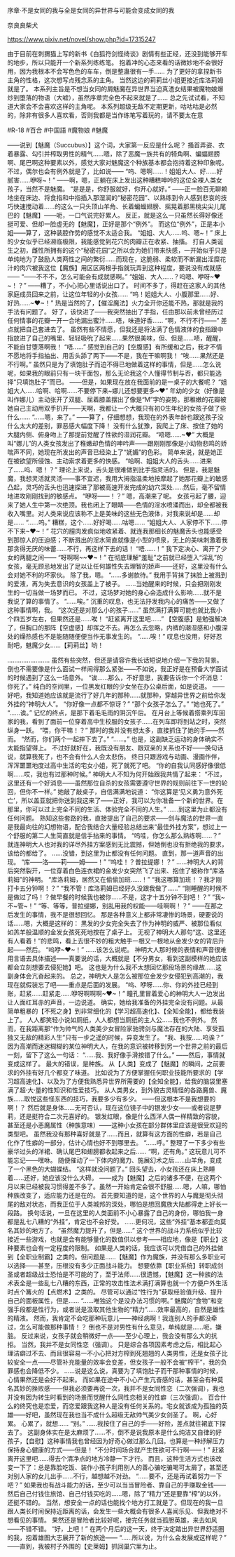 序章·不是女同的我与全是女同的异世界与可能会变成女同的我

奈良良柴犬

https://www.pixiv.net/novel/show.php?id=17315247

由于目前在刺猬猫上写的新书《白狐符剑怪绮谈》剧情有些正经，还没到能够开车的地步，所以只能开一个新系列练练笔。
抱着冲的心态来看的话微妙地不会很好用，因为我根本不会写色色的车车，倒是整蛊很有一手……
为了更好的拿捏新书主角的性格，这次想写点残念系的主角。
当然这边的莉莉丝小姐更接近库洛莉姆就是了。
本系列主旨是不想当女同的屑魅魔在异世界当迫真渣女结果被魔物娘爆炒到堕落的物语（大嘘），虽然序章完全色不起来就是了……
总之先试试看，不知道大家会不会喜欢这样的主角呢。
本系列超级无敌不定期更新，咕咕咕是必然的，除非有很多人喜欢看，否则我都是当作练笔写着玩的，请不要太在意

#R-18
#百合
#中国語
#魔物娘
#魅魔


——说到【魅魔（Succubus）】这个词，大家第一反应是什么呢？
搔首弄姿、衣着暴露、勾引并榨取男性的精气……嗯，除了恶魔一族共有的犄角啊、蝙蝠翅膀啊、尾巴啊这种要素以外，感觉大家对魅魔这个种族基本都会抱持着这种印象呢。
不过，偶尔也会有例外就是了，比如说——
“呜、嗯啊……！姐姐大人、好……好腻害……咿呀~！”
——啊，嗯，正躺在床上发出这种糟糕呻吟的这位全裸人类女孩子，当然不是魅魔。
“是是是，你舒服就好，你开心就好。”
——正一脸百无聊赖地坐在床边、将食指和中指插入那湿润的“秘密花园”、以熟练到令人感到悲哀的技巧快速搅动着……的这么一只头顶山羊角、长着蝙蝠翅膀、摇晃着那黑桃尖尖儿尾巴的【魅魔】——呃，一口气说完好累人。
反正，就是这么一只虽然长得好像还挺可爱、但却一脸虚无的【魅魔】，正好是那个“例外”。
而这位“例外”，正是本小姐——算了，这种装腔作势的感觉不太适合我。
“姐姐、大人……呜、嗯~！”
床上的少女似乎已经濒临极限，我能感觉到花穴的肉瓣正在收紧、抽搐。
打自人类诞生之初，雌性所拥有的这个“秘密花园”之所以会为她们带来快感，一开始似乎只是单纯地为了鼓励人类两性之间的繁衍……而现在，这脆弱、柔软而不断漏出淫糜花汁的肉穴被我这位【魔族】用区区两根手指就玩弄到这种程度，要说没有成就感——
“——不不不，怎么可能会有成就感啊。”
“姐姐、大人……？呜嗯、咿呀~❤~！？”
——糟了，不小心把心里话说出口了。
时间不多了，得赶在这家人的其他家庭成员回来之前，让这位年轻的小女孩……
“呜！姐姐大人、小腹那里……好、好热……~❤~！”
热是当然的了，【催淫魔法】火力全开你还能不热，那就是我的手法有问题了。
好了，该快进了——我突然抽出了手指，任由那以前未曾经历过任何情事的花瓣一开一合地漏出蜜汁……唔，味道好香……
“啊，不行不行——”
差点就把自己套进去了。
虽然有些不情愿，但我还是将沾满了色情液体的食指跟中指放进了自己的嘴里、轻轻吸吮了起来……果然很美味，但、但是……啧，醒醒，不能自甘堕落啊我！
“唔……”
感觉到自己的【空腹感】有所缓和之后，我才不情不愿地将手指抽出、用舌头舔了两下——不是，我在干嘛啊我！
“唉……果然还是不行啊。”
虽然只是为了填饱肚子而迫不得已地做着这样的事情，但是……怎么说呢，如果我的眼前只有一块干面包，那么无论我这个人懂得节制与否，都只能选择“只填饱肚子”而已。
——但是，如果现在放在我面前的是一桌子的大餐呢？
“姐姐大人……哈啊、哈啊……不要停下来~娜儿还想要更多~❤”
年幼的少女（好像是叫作娜儿）主动张开了双腿、屈着膝盖摆出了像是“M”字的姿势。那稚嫩的花瓣被她自己主动用双手扒开——天啊，我都让一个大概只有初O生年纪的女孩子做了些什么……
“……嗯，来了。”
——算了，仔细想想，我现在的外表年龄也跟这孩子没什么太大的差别，罪恶感大幅度下降！
没有什么犹豫，我爬上了床、按住了她的大腿内侧、俯身吻上了那提前觉醒了性欲的湿润花瓣。
“唔嗯……~❤”
大概是叫“娜儿”的人类女孩发出了稚嫩却色情的呻吟声——跟刚刚那像是小动物悲鸣的娇喘声不同，她现在所发出的声音已经染上了“妩媚”的色彩。
简单来说，就是她正在被欲望所侵蚀、主动索求着更多的快感。
“哈啊、姐姐大人的舌头……进来了……呜、嗯！？”
理论上来说，舌头是很难做到比手指灵活的。
但是，我是魅魔，我想灵活就灵活——事不宜迟，我用大拇指温柔地按摩起了她那花瓣上的敏感凸起，灵巧的舌头也迅速探进了那被高速开发完成的幼穴深处……然后，毫不留情地进攻刚刚找到的敏感点。
“咿呀——！？”
嗯，高潮来了呢。
女孩弓起了腰，迎来了她人生中第一次绝顶。我也闭上了眼睛——色情的淫水喷涌而出，却全都被我收入嘴里。对人类来说应该称不上是美味的这些无色液体，对我来说却是……却是……
“……呜。”
糟糕，这个……好好喝……咕嗯……
“姐姐大人、人家停不下……停不下来~❤~！”
花穴的膣肉发疯似地收紧着、就连我那细长的魅魔舌头也能感受到那惊人的压迫感；不断溅出的淫水简直就像是小型的喷泉，无上的美味刺激着我那贪得无厌的味蕾……不行，再这样下去的话！
“唔……！”
我下定决心、离开了少女的两腿之间——
“呀啊啊~~❤~！”
在彻底理解“羞耻”之前就已经堕入“淫乱”的女孩，毫无顾忌地发出了足以让任何雄性失去理智的娇声——还好，这里没有什么会对她不利的坏家伙。
除了我，嗯。
“……多谢款待。”
我用手背抹了抹脸上被溅到的爱液，再为失去意识的女孩盖上了被子。
……当她醒来的时候，只会把刚刚发生的一切当做一场梦而已。
不过，这场梦对她的身心会造成什么影响……就不是我说了算的事情了。
“……唉。”
沉重的叹息，也无法抒发我内心的痛苦——又做了这种事情啊，我。
“这次还是对那么小的孩子……”
虽然满打满算可能也就比我小个四五岁左右，但果然还是……唉！
“赶紧离开这里吧……”
【空腹感】是勉强解决了，但胸口的那阵【空虚感】却挥之不去。再怎么去忽略，内裤的潮湿感和小腹深处的燥热感也不是能随随便便当作无事发生的。
“……唉！”
叹息也没用，好好忍耐吧，魅魔少女……【莉莉丝】哟！

……………………
虽然有些突然，但还是请容许我长话短说地介绍一下我的背景。
倒也不需要像是什么面试一样闹得那么紧张——不如说，我正好是在预备大学面试的时候遇到了这么一场意外。
“诶……那么，不好意思，我要告诉你一个坏消息：你死了。”
纯白的空间里，一位黑发红眼的少女坐在办公桌后面，如是说道。
——好吧，我知道她应该就是流行了好几年的那种……就那种，穿越异世界之前给你发外挂的“神明大人”。
“你好像一点都不惊讶？”
“那个女孩子怎么了。”
“她也死了。”
“……诶。”
记忆的终点，是那下着毛毛雨的阴沉午后。
在月台上等候着搭乘列车回家的我，看到了面前一位穿着高中生校服的女孩子……在列车即将到站之时，突然纵身一跃。
“喂，你干嘛！？”
那时的我并没有想太多，直接抓住了她的手——然而。
“然而，你们两个一起摔下去了。”
“……。”
也是，这副缺乏运动的身体确实不太能指望得上。
不过好就好在，我既没有朋友、跟双亲的关系也不好——换句话说，就算我死了，也不会有什么人会太悲伤。
终日只跟游戏与动画、漫画作伴，浑浑噩噩地度过高中生活的宅女小姐，死了就死了吧。
“你的自我认同感好像很低啊……哎，我也有过那种时候。”
神明大人不知为何开始跟我共情了起来：
“不过，这里还有一个好消息——虽然那位自杀的女孩需要遵守世界的规则前往下一世的轮回，但你不一样。”
她敲了敲桌子，自信满满地说道：
“你这算是‘见义勇为意外死亡’，所以盖亚就把你送到我这来了——正好，我可以为你准备一个新的世界。在那里，你可以过上完全不同的生活、体验完全不同的人生。”
……到这里为止都没有任何问题。
熟知这些套路的我，直接提出了自己的要求——剑与魔法的世界一直是我最向往的幻想物语，配合我结合大量经验总结出来“最佳外挂方案”，想过上一个舒服的第二人生简直就是信手拈来的事情。
“呜哇，你怎么那么熟练啊……？”
就连神明大人也对我的详尽外挂方案感到无比震撼，但她倒也没有拒绝我的要求，该给的都给了。
……没错，到这里为止都没有任何问题。
直到，那一道声音的出现。
“库——洛——莉——姆——！”
“呜哇！？普拉缇娜！？”
……神明大人的背后突然裂开，一位穿着白色连衣裙的金发少女突然飞了出来、抱住了被称作“库洛莉姆”的神明。
“库洛莉姆，居然又在偷偷加班……！”
“我这哪算加班！？我才刚打卡五分钟啊！？”
“我不管！库洛莉姆已经好久没跟我做了……”
“刚睡醒的时候不是做过了吗！？做早餐的时候我也被你……不是，这才十五分钟不到吧！？”
“我~不~管~！”
“等、等等，普拉缇娜，别乱用我的权能——哇啊啊！？”
——在那之后发生的事情，我不是很想回忆。
那是各种意义上都非常凄惨的场景，硬要说的话……嗯，大概是这样的：
黑发的少女完全失去了作为神明的威严、被那位看似如羔羊般温顺的金发女孩死死地按在了桌子上。
无视了神明大人那句“这、这里还有人看着！”的悲鸣，看上去很不妙的粗大触手一根又一根地从金发少女的背后升起——然后。
“呜咿~❤~！”
……该怎么说呢。
神明大人那时候的表情和声音很难用言语去具体描述——真要说的话，大概就是【不分男女，看到这副模样的她应该都会立刻想要去侵犯她】吧。
这也是为什么我不太想回忆那段场景的缘故……这副身体会亢奋起来的。
总之，神明大人是怎么被那位金发少女侵犯到高潮的，我现在就假装忘了吧——重点是后面的发展。
“呜、咿呀……你、你的外挂已经到账，赶紧……赶紧走……咿呀啊啊啊~❤~！”
瞳孔里冒着爱心的神明大人一边发出让人面红耳赤的声音，一边说道。
确实，她给我准备的外挂完全没有问题。从最简单粗暴的【不死之身】到非常细化的【学习超高速化】、【全知全能】，都给我装上了。
人人都笑轻小说如厕纸，人人都想当厕纸的主人公……我也不例外。
然而，在我距离那“作为帅气的人类美少女冒险家驰骋剑与魔法存在的大陆、享受孤独又无敌的精彩人生”只有一步之遥的时候，异变发生了。
“我、我按……呜诶？”
因为高潮而迷迷糊糊的某位神明大人，在我的意识被转移到另一个世界之前的最后一刻，留下了这么一句话：
“……我、我好像手滑按错了什么。”
——然后，事情就变成这样了。
最大的错误，是种族。
从【人类】变成了【魅魔】的瞬间，之前要求的外挂有好几个都变了味道。
比如说为了方便掌握任何职业技能所要求的【学习超高速化】、以及为了方便我熟悉异世界所需要的【全知全能】，给我的脑袋里塞满了超·大·量的性知识和性爱技巧。
从人类男女，到外貌古灵精怪的各路魔兽、魔族……取悦这些怪东西的技巧，我要多少有多少。
——但这根本不是我想要的啊！？
然后就是身体……无可否认，现在这位镜子中的银发少女——或者说是萝莉，还是挺符合二次元喜好的。
银发红眼，像是什么西洋人偶一样精致的容貌，甚至还是小恶魔属性（种族意味）——这种小女孩在部分群体里应该是很受欢迎的类型吧。
虽然我没有那种喜好就是了……而且，就算有这方面的性癖，若是自己化作了性癖的一部分，估计心情也好不到哪里去。
“……呼。”
整理了一下多少有些豪华过头的洋裙、确认尾巴和翅膀都收起来之后……
“啊，还有角。”
这玩意儿可不能忘记——嘿咻。
随便催动了一下体内的魔力、施展幻术之后……山羊角，变成了一个黑色的大蝴蝶结。
“这样就没问题了。”
回头望去，小女孩还在床上熟睡着……还好，她应该没什么大碍。
——成为【魅魔】之后的诸多不便，在这两个月以来已经被我习惯得差不多了。虽然一开始肯定会很不舒服……嗯，人嘛，哪怕种族改变了，适应能力还是在的。
首先要知道的是，这个世界的人与魔是彻头彻尾的敌对状态，而我正位于人类城邦的深处，哪怕是想回魔族大陆都得走上好长一段路。
换句话说，一旦在这里的人类面前不小心暴露了自己的身份，哪怕我一身都是乱七八糟的“外挂”，肯定也不会好受。
……更何况，这些“外挂”基本都歪向莫名其妙的地方了。
“虽然魔力提升了，但是……”
这个世界的战斗力系统似乎比较接近一些游戏，也就是会有能够量化的数值供以参考——相应地，像是【职业】这种要素也会有一定程度的限制。
如果是人类的话，我应该可以凭借自己的外挂做到【全职业制霸】之类的。但问题是……【魅魔】作为魔族，并没有那么多职业可以选择——甚至，压根没有多少正面战斗能力。
想要依靠【职业系统】转职成剑圣或者超级战士恐怕是不可能的了，至于法师……很遗憾，【魅魔】这一种族的法术表全是一些乱七八糟的东西，正常的攻击性法术满打满算也就一个方便户外生活时点个篝火的【点燃术】之类的。
尽管可以通过“性行为”获取经验值升级、提升自己的面板属性，但是……
“……唯独这个是没办法习惯的啊。”
魅魔的“食物”和变强手段都是性行为，或者说是汲取其他生物的“精力”……效率最高的，自然是雄性的精液。
然而，我肯定不会吃那种玩意儿——神经病啊！我连别人的手都没牵过，怎么可能做那种事情！？
倒也不是对男性有什么意见，单纯就是……呃，嫌脏。
反过来说，女孩子就会稍微好一点——至少心理上，我会没有那么大的抗拒。
当然，我并不是女同性恋（强调）。
只是综合各项因素考虑之后，相比起心理洁癖过不去、而且很容易一不小心把对方榨到死翘翘的人类男性，还是女孩子比较安全一点——尽管补充能量的效率会变差，但女孩子一般不会被“榨干”，我的负罪感也会降低不少。
……说是这么说，真要为了填饱肚子而干那种事情的时候，心情果然还是会好不起来。
而如果在途中不小心产生亢奋感的话，甚至会有种莫名其妙的挫败感——但我必须要再说一次，我并不是女同性恋（二次强调），我也并没有因为转生时看到的场景而觉醒什么同性恋相关的性癖（三次强调）。
百合什么的终究也是恋爱，而恋爱跟我这种人是没有任何关系的。宅女就该成为孤独的英雄——好吧，虽然现在我也当不成什么超级无敌帅气美少女剑圣了。
啊，心好累。
心累了，就想……
“别。”
……我按住了自己的手——好险，差点就往裙底下探去了。
这副身体实在是太麻烦了……不，倒不是说我原本是什么纯洁又自律的好孩子，【自慰】这种事情我也曾经因为好奇心做过那么几回。也算是一种纾解压力保持身心健康的方式——但是！
“不分时间场合就产生性欲可不行啊——！”
赶紧离开这里吧……得去个清净点的地方冷静一下才行。
而且，这种生活方式也该改变一下了：总是靠脸吃饭、装作小孩子利用别人的善心骗吃骗喝可太屑了，甚至还对别人家的女儿出手……不行，越想越不对劲。
“……要不，还是再试着努力一下吧？”
如果我也有战斗能力的话，至少可以当当冒险者、靠自己的手赚取金钱——然后自己付钱住旅馆、自己付钱买吃的……嗯，除了“精力”还是要靠“榨”的以外，还挺不错的。
当然，想安全一点的话也能找个地方打工就是了。但现在的我一旦跟人类长时间保持近距离的话，会发生一些大概会有很多人喜闻乐见、但我绝对不想看见的事情。
果然还是冒险者比较好呢，接完任务就当孤胆英雄，来去如风——不错不错。
“好，上吧！”
在两个月后的这一天，终于决定踏出异世界舒适圈的我，抱着雄图大志展开了新的旅途——
“……所以说，为什么会发展成这样呢？”
——直到，我被村子外围的【史莱姆】抓回巢穴里为止。
